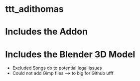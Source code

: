 # ttt_adithomas
# Includes the Addon
# Includes the Blender 3D Model
* Excluded Songs do to potential legal issues 
* Could not add Gimp files --> to big for Github ufff
